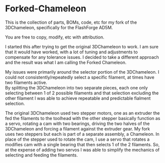 # Forked-Chameleon
This is the collection of parts, BOMs, code, etc for my fork of the 3DChameleon, specifically for the FlashForge AD5M.

You are free to copy, modify, etc with attribution.

I started this after trying to get the original 3DChameleon to work.  I am sure that it would have worked, with a lot of tuning and adjustments to 
compensate for any tolerance issues.  I decided to take a different approach and the result was what I am calling the Forked Chameleon.

My issues were primarily around the selector portion of the 3DChameleon.  I could not consistently/repeatedly select a specific filament, at times have two filaments active.  
By splitting the 3DChameleon into two separate pieces, each one only selecting between 1 of 2 possible filaments and that selection excluding the other filament I was able to 
achieve repeatable and predictable fialment selection.

The original 3DChameleon used two stepper motors, one as an extruder the fed the filaments to the toolhead with the other stepper basically function as a servo, rotating a cam
with two bearings, driving the two halves of the 3DChameleon and forcing a filament against the extruder gear.  My fork uses two steppers but each is part of a separate assembly,
a Chameleon.  In place of the stepper used to rotate the cam, I use a servo that rotates a modifies cam with a single bearing that then selects 1 of the 2 filaments.  So, at the expense of adding two servos I was able to simplify the mechanics of selecting and feeding the filaments. 
